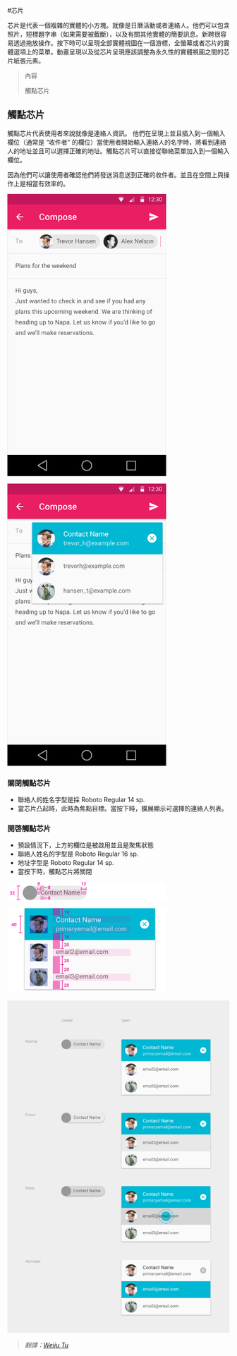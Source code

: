 #芯片

芯片是代表一個複雜的實體的小方塊。就像是日曆活動或者連絡人。他們可以包含照片，短標題字串（如果需要被截斷），以及有關其他實體的簡要訊息。新聘很容易透過拖放操作。按下時可以呈現全部實體視圖在一個游標，全螢幕或者芯片的實體選項上的菜單。動畫呈現以及從芯片呈現應該調整為永久性的實體視圖之間的芯片紙張元素。

> 內容
> 
> 觸點芯片

## 觸點芯片

觸點芯片代表使用者來說就像是連絡人資訊。 他們在呈現上並且插入到一個輸入欄位（通常是 “收件者” 的欄位）當使用者開始輸入連絡人的名字時，將看到連絡人的地址並且可以選擇正確的地址。觸點芯片可以直接從聯絡菜單加入到一個輸入欄位。

因為他們可以讓使用者確認他們將發送消息送到正確的收件者。並且在空間上與操作上是相當有效率的。

![](images/components/components-chips-contactchips-chips_03a_large_mdpi.png)

![](images/components/components-chips-contactchips-chips_03b_large_mdpi.png)

### 關閉觸點芯片

- 聯絡人的姓名字型是採 Roboto Regular 14 sp.
- 當芯片凸起時，此時為焦點目標。當按下時，擴展顯示可選擇的連絡人列表。

### 開啓觸點芯片

- 預設情況下，上方的欄位是被啟用並且是聚焦狀態
- 聯絡人姓名的字型是 Roboto Regular 16 sp.
- 地址字型是 Roboto Regular 14 sp.
- 當按下時，觸點芯片將關閉

![](images/components/components-chips-contactchips-chips_08_large_mdpi.png)

![](images/components/components-chips-contactchips-chips_11_large_mdpi.png)

![](images/components/components-chips-contactchips-chips_06_large_mdpi.png)

> *翻譯：[Weiju Tu](https://www.facebook.com/weiju516)*